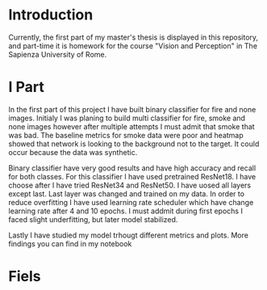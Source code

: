 # Introduction

Currently, the first part of my master's thesis is displayed in this repository, and part-time it is homework for the course "Vision and Perception" in 
The Sapienza University of Rome.

# I Part

In the first part of this project I have built binary classifier for fire and none images. Initialy I was planing to build multi classifier for fire, smoke
and none images however after multiple attempts I must admit that smoke that was bad. The baseline metrics for smoke data were poor and heatmap showed that
network is looking to the background not to the target. It could occur because the data was synthetic. 

Binary classifier have very good results and have high accuracy and recall for both classes. For this classifier I have used pretrained ResNet18. I have 
choose after I have tried ResNet34 and ResNet50. I have uosed all layers except last. Last layer was changed and trained on my data. In order to reduce 
overfitting I have used learning rate scheduler which have change learning rate after 4 and 10 epochs. I must addmit during first epochs I faced slight
underfitting, but later model stabilized.

Lastly I have studied my model trhougt different metrics and plots. More findings you can find in my notebook

# Fiels
